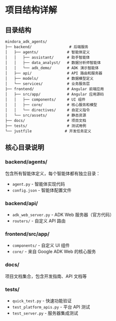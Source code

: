 # 项目结构详解

## 目录结构
```
mindora_adk_agents/
├── backend/                 # 后端服务
│   ├── agents/             # 智能体定义
│   │   ├── assistant/      # 助手智能体
│   │   ├── data_analyst/   # 数据分析师智能体
│   │   └── adk_demo/       # ADK 演示智能体
│   ├── api/                # API 路由和服务器
│   ├── models/             # 数据模型定义
│   └── services/           # 业务服务层
├── frontend/               # Angular 前端应用
│   ├── src/app/            # Angular 应用源码
│   │   ├── components/     # UI 组件
│   │   ├── core/           # 核心服务和模型
│   │   └── directives/     # 自定义指令
│   └── src/assets/         # 静态资源
├── docs/                   # 项目文档
├── tests/                  # 测试用例
└── justfile               # 开发任务定义
```

## 核心目录说明

### backend/agents/
包含所有智能体定义，每个智能体都有独立目录：
- `agent.py` - 智能体实现代码
- `config.json` - 智能体配置文件

### backend/api/
- `adk_web_server.py` - ADK Web 服务器（官方代码）
- `routers/` - 自定义 API 路由

### frontend/src/app/
- `components/` - 自定义 UI 组件
- `core/` - 来自 Google ADK Web 的核心服务

### docs/
项目文档集合，包含开发指南、API 文档等

### tests/
- `quick_test.py` - 快速功能验证
- `test_platform_apis.py` - 平台 API 测试
- `test_server.py` - 服务器集成测试